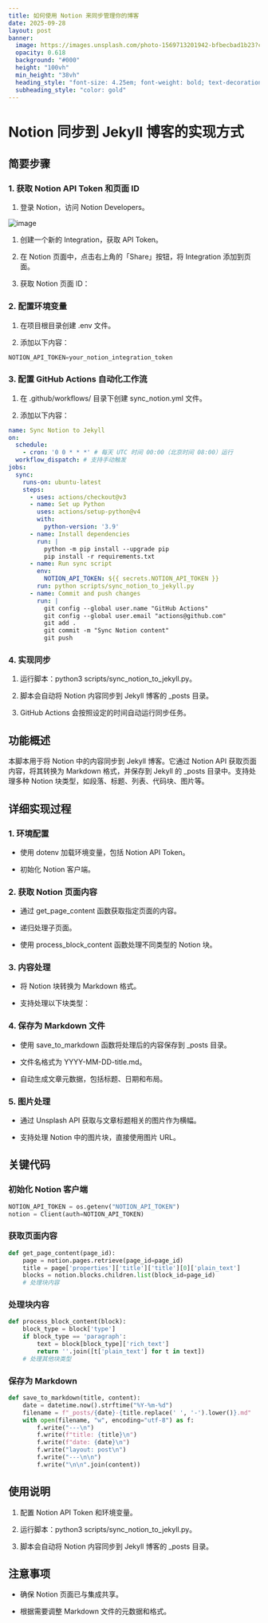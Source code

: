 ```yaml
---
title: 如何使用 Notion 来同步管理你的博客
date: 2025-09-28
layout: post
banner:
  image: https://images.unsplash.com/photo-1569713201942-bfbecbad1b23?crop=entropy&cs=tinysrgb&fit=max&fm=jpg&ixid=M3w2OTIwMzJ8MHwxfHJhbmRvbXx8fHx8fHx8fDE3NTkwNjg5NDl8&ixlib=rb-4.1.0&q=80&w=1080
  opacity: 0.618
  background: "#000"
  height: "100vh"
  min_height: "38vh"
  heading_style: "font-size: 4.25em; font-weight: bold; text-decoration: underline"
  subheading_style: "color: gold"
---
```


# Notion 同步到 Jekyll 博客的实现方式

## 简要步骤

### 1. 获取 Notion API Token 和页面 ID

1. 登录 Notion，访问 Notion Developers。

![image](https://prod-files-secure.s3.us-west-2.amazonaws.com/a7a0cc5a-89b9-4cda-8686-1fba0ca52f40/d19c1afe-dea5-4312-9333-786b0ba83054/image.png?X-Amz-Algorithm=AWS4-HMAC-SHA256&X-Amz-Content-Sha256=UNSIGNED-PAYLOAD&X-Amz-Credential=ASIAZI2LB466367BOVSK%2F20250928%2Fus-west-2%2Fs3%2Faws4_request&X-Amz-Date=20250928T141549Z&X-Amz-Expires=3600&X-Amz-Security-Token=IQoJb3JpZ2luX2VjEDYaCXVzLXdlc3QtMiJGMEQCIAPgD9hJX21q354wxpYCialEUlgrJDkcWgtmm5U4QXGgAiBwm%2BP1VmlXxkmlaMZCKQCwKCTMPyVf43uJuLlS6sK8FSqIBAi%2F%2F%2F%2F%2F%2F%2F%2F%2F%2F%2F8BEAAaDDYzNzQyMzE4MzgwNSIMLMzOC99FrxE3ZFSFKtwD2Ycy%2F%2F202rbGMq5EQI%2FmyCitaWdnWWm8eCqe9R2Jt1tvoVUl9LjWsq0bQpQ%2FxqOa9KVM9aGwf27ZPjJ9HmkkBtxLkfBGqwTLcV6ju%2FI%2BvCSRWjoivqTj8kV1VaSD9ixZvuhvuTGrkEtU2a5RoJfIu44Ue1eDtD95%2BC3igvzbTyKkTkanTwFsLmO7gyfczq7%2Fiozd06A5X2YHWOrCsvtkuIbkrgLIRXU4oK8fMm2%2BwqtGfCgQBtDhvTsPyhaiskKWssq0O555cxUW848apRrgfzR8orlkjpaU2C5R6Q5yeyP24GOSr9FLTi2ZBckdPhx8xDEwipYIWFJafonrY0IYsCZdgtRLEyp6URyBpvRuhX%2FHyOWaJnswFvU7ekvXRwIHaenkp0PUitSFEiiyfq%2FOBf%2B0aVArPILDkQqsM7lmxUQ%2F2QWaMbaxeCxMgLAiOI3ZKlUn7pHa%2FT%2Bk7UAeMKNZO6rpN3KufKaNLfQABSs%2BolhNolKBosp7%2FjeZtrY2MycOrsv23wHoLLhrF%2BoQ27XVwXKX29VpNQzF%2BTd4jsErXwpK%2B431kA%2F6wBe%2BQCJt1sXzzYhAitcImiCk0mYSZbryqYA9TbqbV%2F77GjjAH4SmUuw9t0WNbjnqXTn99KMwxoTlxgY6pgEi3fdmaLtY5PzdE4fUbG4iBCdTQ4HTwKDArtA2aaILjXW6TLIiRm6PxQ41aW84GAq%2B%2FAu8aNXYisZuhRRbww7z9Gt9o4pGw27sVQacFd2HTnmMRlgGMHCg5b8TFhBj38fCHyVAv334Ln3A0YunHolauEFyUTDQtTII%2FWGfCSO9VJCSUotZh1TPn3tEYxHuMy9cDQHNNIC676tpioSV0dHeJjMIyCql&X-Amz-Signature=c454f26a6585800f51d47499d76a82e09e4b15ded631522be803bccc8d11b6a5&X-Amz-SignedHeaders=host&x-amz-checksum-mode=ENABLED&x-id=GetObject)

1. 创建一个新的 Integration，获取 API Token。

1. 在 Notion 页面中，点击右上角的「Share」按钮，将 Integration 添加到页面。

1. 获取 Notion 页面 ID：


### 2. 配置环境变量

1. 在项目根目录创建 .env 文件。

1. 添加以下内容：

```javascript
NOTION_API_TOKEN=your_notion_integration_token
```

### 3. 配置 GitHub Actions 自动化工作流

1. 在 .github/workflows/ 目录下创建 sync_notion.yml 文件。

1. 添加以下内容：

```yaml
name: Sync Notion to Jekyll
on:
  schedule:
    - cron: '0 0 * * *' # 每天 UTC 时间 00:00（北京时间 08:00）运行
  workflow_dispatch: # 支持手动触发
jobs:
  sync:
    runs-on: ubuntu-latest
    steps:
      - uses: actions/checkout@v3
      - name: Set up Python
        uses: actions/setup-python@v4
        with:
          python-version: '3.9'
      - name: Install dependencies
        run: |
          python -m pip install --upgrade pip
          pip install -r requirements.txt
      - name: Run sync script
        env:
          NOTION_API_TOKEN: ${{ secrets.NOTION_API_TOKEN }}
        run: python scripts/sync_notion_to_jekyll.py
      - name: Commit and push changes
        run: |
          git config --global user.name "GitHub Actions"
          git config --global user.email "actions@github.com"
          git add .
          git commit -m "Sync Notion content"
          git push
```

### 4. 实现同步

1. 运行脚本：python3 scripts/sync_notion_to_jekyll.py。

1. 脚本会自动将 Notion 内容同步到 Jekyll 博客的 _posts 目录。

1. GitHub Actions 会按照设定的时间自动运行同步任务。

## 功能概述

本脚本用于将 Notion 中的内容同步到 Jekyll 博客。它通过 Notion API 获取页面内容，将其转换为 Markdown 格式，并保存到 Jekyll 的 _posts 目录中。支持处理多种 Notion 块类型，如段落、标题、列表、代码块、图片等。

## 详细实现过程

### 1. 环境配置

- 使用 dotenv 加载环境变量，包括 Notion API Token。

- 初始化 Notion 客户端。

### 2. 获取 Notion 页面内容

- 通过 get_page_content 函数获取指定页面的内容。

- 递归处理子页面。

- 使用 process_block_content 函数处理不同类型的 Notion 块。

### 3. 内容处理

- 将 Notion 块转换为 Markdown 格式。

- 支持处理以下块类型：


### 4. 保存为 Markdown 文件

- 使用 save_to_markdown 函数将处理后的内容保存到 _posts 目录。

- 文件名格式为 YYYY-MM-DD-title.md。

- 自动生成文章元数据，包括标题、日期和布局。

### 5. 图片处理

- 通过 Unsplash API 获取与文章标题相关的图片作为横幅。

- 支持处理 Notion 中的图片块，直接使用图片 URL。

## 关键代码

### 初始化 Notion 客户端

```python
NOTION_API_TOKEN = os.getenv("NOTION_API_TOKEN")
notion = Client(auth=NOTION_API_TOKEN)
```

### 获取页面内容

```python
def get_page_content(page_id):
    page = notion.pages.retrieve(page_id=page_id)
    title = page['properties']['title']['title'][0]['plain_text']
    blocks = notion.blocks.children.list(block_id=page_id)
    # 处理块内容
```

### 处理块内容

```python
def process_block_content(block):
    block_type = block['type']
    if block_type == 'paragraph':
        text = block[block_type]['rich_text']
        return ''.join([t['plain_text'] for t in text])
    # 处理其他块类型
```

### 保存为 Markdown

```python
def save_to_markdown(title, content):
    date = datetime.now().strftime("%Y-%m-%d")
    filename = f"_posts/{date}-{title.replace(' ', '-').lower()}.md"
    with open(filename, "w", encoding="utf-8") as f:
        f.write("---\n")
        f.write(f"title: {title}\n")
        f.write(f"date: {date}\n")
        f.write("layout: post\n")
        f.write("---\n\n")
        f.write("\n\n".join(content))
```

## 使用说明

1. 配置 Notion API Token 和环境变量。

1. 运行脚本：python3 scripts/sync_notion_to_jekyll.py。

1. 脚本会自动将 Notion 内容同步到 Jekyll 博客的 _posts 目录。

## 注意事项

- 确保 Notion 页面已与集成共享。

- 根据需要调整 Markdown 文件的元数据和格式。